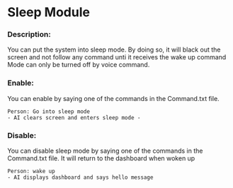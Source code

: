 # Sleep Module

### Description:
You can put the system into sleep mode. By doing so, it will black out the screen and not follow any command unti it receives the wake up command
Mode can only be turned off by voice command.
### Enable:
You can enable by saying one of the commands in the Command.txt file. 
```
Person: Go into sleep mode
- AI clears screen and enters sleep mode -
```
### Disable:
You can disable sleep mode by saying one of the commands in the Command.txt file. It will return to the dashboard when woken up
```
Person: wake up
- AI displays dashboard and says hello message
```